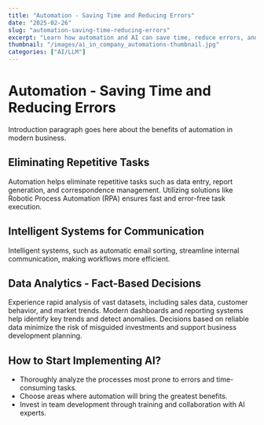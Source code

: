 ```yaml
---
title: "Automation - Saving Time and Reducing Errors"
date: "2025-02-26"
slug: "automation-saving-time-reducing-errors"
excerpt: "Learn how automation and AI can save time, reduce errors, and improve decision-making in your business."
thumbnail: "/images/ai_in_company_automations-thumbnail.jpg"
categories: ["AI/LLM"]
---
```


# Automation - Saving Time and Reducing Errors

Introduction paragraph goes here about the benefits of automation in modern business.

## Eliminating Repetitive Tasks

Automation helps eliminate repetitive tasks such as data entry, report generation, and correspondence management. Utilizing solutions like Robotic Process Automation (RPA) ensures fast and error-free task execution.

## Intelligent Systems for Communication

Intelligent systems, such as automatic email sorting, streamline internal communication, making workflows more efficient.

## Data Analytics - Fact-Based Decisions

Experience rapid analysis of vast datasets, including sales data, customer behavior, and market trends. Modern dashboards and reporting systems help identify key trends and detect anomalies. Decisions based on reliable data minimize the risk of misguided investments and support business development planning.

## How to Start Implementing AI?

* Thoroughly analyze the processes most prone to errors and time-consuming tasks.
* Choose areas where automation will bring the greatest benefits.
* Invest in team development through training and collaboration with AI experts.
